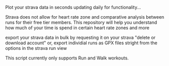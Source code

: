 Plot your strava data in seconds updating daily for functionality...

Strava does not allow for heart rate zone and comparative analysis between runs for their free tier members.
This repository will help you understand how much of your time is spend in certain heart rate zones and more

export your strava data in bulk by requesting it on your strava "delete or download account" or,
export individial runs as GPX files stright from the options in the strava run view

This script currently only supports Run and Walk workouts.
